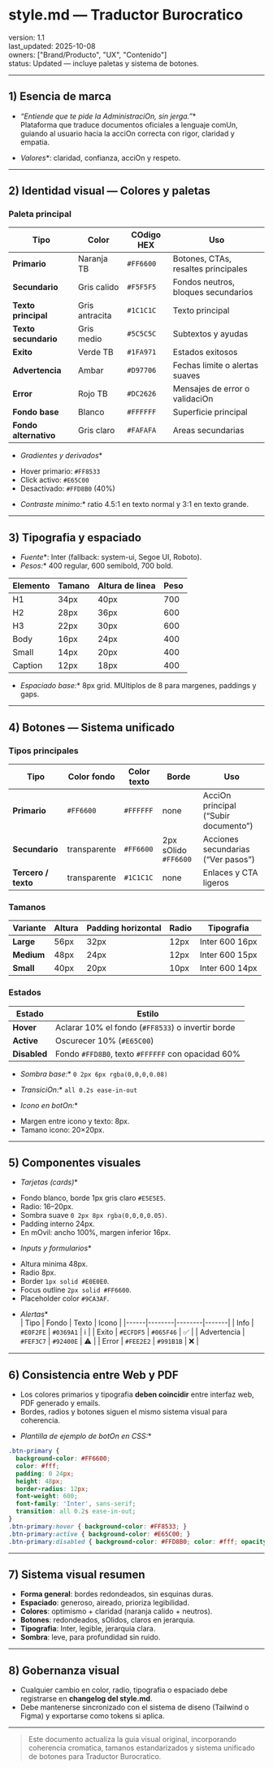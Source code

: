 # style.md — Traductor Burocratico

version: 1.1  
last_updated: 2025-10-08  
owners: \["Brand/Producto", "UX", "Contenido"\]  
status: Updated — incluye paletas y sistema de botones.

---

## 1) Esencia de marca
* *“Entiende que te pide la AdministraciOn, sin jerga.”**  
Plataforma que traduce documentos oficiales a lenguaje comUn, guiando al usuario hacia la acciOn correcta con rigor, claridad y empatia.

* *Valores**: claridad, confianza, acciOn y respeto.

---

## 2) Identidad visual — Colores y paletas

### Paleta principal
| Tipo | Color | COdigo HEX | Uso |
|------|--------|-------------|-----|
| **Primario** | Naranja TB | `#FF6600` | Botones, CTAs, resaltes principales |
| **Secundario** | Gris calido | `#F5F5F5` | Fondos neutros, bloques secundarios |
| **Texto principal** | Gris antracita | `#1C1C1C` | Texto principal |
| **Texto secundario** | Gris medio | `#5C5C5C` | Subtextos y ayudas |
| **Exito** | Verde TB | `#1FA971` | Estados exitosos |
| **Advertencia** | Ambar | `#D97706` | Fechas limite o alertas suaves |
| **Error** | Rojo TB | `#DC2626` | Mensajes de error o validaciOn |
| **Fondo base** | Blanco | `#FFFFFF` | Superficie principal |
| **Fondo alternativo** | Gris claro | `#FAFAFA` | Areas secundarias |

* *Gradientes y derivados**  
- Hover primario: `#FF8533`  
- Click activo: `#E65C00`  
- Desactivado: `#FFD8B0` (40%)

* *Contraste minimo:** ratio 4.5:1 en texto normal y 3:1 en texto grande.

---

## 3) Tipografia y espaciado

* *Fuente**: Inter (fallback: system-ui, Segoe UI, Roboto).  
* *Pesos:** 400 regular, 600 semibold, 700 bold.

| Elemento | Tamano | Altura de linea | Peso |
|-----------|---------|-----------------|------|
| H1 | 34px | 40px | 700 |
| H2 | 28px | 36px | 600 |
| H3 | 22px | 30px | 600 |
| Body | 16px | 24px | 400 |
| Small | 14px | 20px | 400 |
| Caption | 12px | 18px | 400 |

* *Espaciado base:** 8px grid. MUltiplos de 8 para margenes, paddings y gaps.

---

## 4) Botones — Sistema unificado

### Tipos principales
| Tipo | Color fondo | Color texto | Borde | Uso |
|------|--------------|-------------|--------|-----|
| **Primario** | `#FF6600` | `#FFFFFF` | none | AcciOn principal (“Subir documento”) |
| **Secundario** | transparente | `#FF6600` | 2px sOlido `#FF6600` | Acciones secundarias (“Ver pasos”) |
| **Tercero / texto** | transparente | `#1C1C1C` | none | Enlaces y CTA ligeros |

### Tamanos
| Variante | Altura | Padding horizontal | Radio | Tipografia |
|-----------|---------|--------------------|--------|-------------|
| **Large** | 56px | 32px | 12px | Inter 600 16px |
| **Medium** | 48px | 24px | 12px | Inter 600 15px |
| **Small** | 40px | 20px | 10px | Inter 600 14px |

### Estados
| Estado | Estilo |
|---------|--------|
| **Hover** | Aclarar 10% el fondo (`#FF8533`) o invertir borde |
| **Active** | Oscurecer 10% (`#E65C00`) |
| **Disabled** | Fondo `#FFD8B0`, texto `#FFFFFF` con opacidad 60% |

* *Sombra base:** `0 2px 6px rgba(0,0,0,0.08)`  
* *TransiciOn:** `all 0.2s ease-in-out`

* *Icono en botOn:**  
- Margen entre icono y texto: 8px.  
- Tamano icono: 20×20px.

---

## 5) Componentes visuales

* *Tarjetas (cards)**  
- Fondo blanco, borde 1px gris claro `#E5E5E5`.  
- Radio: 16–20px.  
- Sombra suave `0 2px 8px rgba(0,0,0,0.05)`.  
- Padding interno 24px.  
- En mOvil: ancho 100%, margen inferior 16px.

* *Inputs y formularios**  
- Altura minima 48px.  
- Radio 8px.  
- Border `1px solid #E0E0E0`.  
- Focus outline `2px solid #FF6600`.  
- Placeholder color `#9CA3AF`.

* *Alertas**  
| Tipo | Fondo | Texto | Icono |
|------|--------|--------|-------|
| Info | `#E0F2FE` | `#0369A1` | ℹ️ |
| Exito | `#ECFDF5` | `#065F46` | ✅ |
| Advertencia | `#FEF3C7` | `#92400E` | ⚠️ |
| Error | `#FEE2E2` | `#991B1B` | ❌ |

---

## 6) Consistencia entre Web y PDF
- Los colores primarios y tipografia **deben coincidir** entre interfaz web, PDF generado y emails.  
- Bordes, radios y botones siguen el mismo sistema visual para coherencia.

* *Plantilla de ejemplo de botOn en CSS:**
```css
.btn-primary {
  background-color: #FF6600;
  color: #fff;
  padding: 0 24px;
  height: 48px;
  border-radius: 12px;
  font-weight: 600;
  font-family: 'Inter', sans-serif;
  transition: all 0.2s ease-in-out;
}
.btn-primary:hover { background-color: #FF8533; }
.btn-primary:active { background-color: #E65C00; }
.btn-primary:disabled { background-color: #FFD8B0; color: #fff; opacity: 0.6; }
```

---

## 7) Sistema visual resumen
- **Forma general**: bordes redondeados, sin esquinas duras.  
- **Espaciado**: generoso, aireado, prioriza legibilidad.  
- **Colores**: optimismo + claridad (naranja calido + neutros).  
- **Botones**: redondeados, sOlidos, claros en jerarquia.  
- **Tipografia**: Inter, legible, jerarquia clara.  
- **Sombra**: leve, para profundidad sin ruido.

---

## 8) Gobernanza visual
- Cualquier cambio en color, radio, tipografia o espaciado debe registrarse en **changelog del style.md**.  
- Debe mantenerse sincronizado con el sistema de diseno (Tailwind o Figma) y exportarse como tokens si aplica.

---

> Este documento actualiza la guia visual original, incorporando coherencia cromatica, tamanos estandarizados y sistema unificado de botones para Traductor Burocratico.
